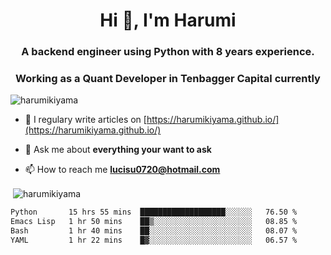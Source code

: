 <h1 align="center">Hi 👋, I'm Harumi</h1>
<h3 align="center">A backend engineer using <b>Python</b> with 8 years experience.</h3>
<h3 align="center">Working as a Quant Developer in <b>Tenbagger Capital</b> currently</h3>

<p align="left"> <img src="https://komarev.com/ghpvc/?username=harumikiyama" alt="harumikiyama" /> </p>


- 📝 I regulary write articles on [https://harumikiyama.github.io/](https://harumikiyama.github.io/)

- 💬 Ask me about **everything your want to ask**

- 📫 How to reach me **lucisu0720@hotmail.com**

<p>&nbsp;<img align="center" src="https://github-readme-stats.vercel.app/api?username=harumikiyama&show_icons=true" alt="harumikiyama" /></p>


<!--START_SECTION:waka-->

```txt
Python       15 hrs 55 mins  ███████████████████░░░░░░   76.50 %
Emacs Lisp   1 hr 50 mins    ██▒░░░░░░░░░░░░░░░░░░░░░░   08.85 %
Bash         1 hr 40 mins    ██░░░░░░░░░░░░░░░░░░░░░░░   08.07 %
YAML         1 hr 22 mins    █▓░░░░░░░░░░░░░░░░░░░░░░░   06.57 %
```

<!--END_SECTION:waka-->
